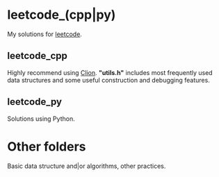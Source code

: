 # leetcode_(cpp|py)
My solutions for [leetcode](https://www.leetcode.com).

## leetcode_cpp
Highly recommend using [Clion](https://www.jetbrains.com/clion/). 
**"utils.h"** includes most frequently used data structures and some useful construction and debugging features.

## leetcode_py
Solutions using Python.

# Other folders
Basic data structure and|or algorithms, other practices. 


